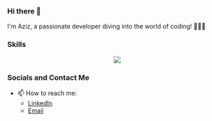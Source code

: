 ### Hi there 👋
I'm Aziz, a passionate developer diving into the world of coding! 👨‍💻✨
### **Skills**
<p align="center">
  <a href="https://skillicons.dev">
    <img src="https://skillicons.dev/icons?i=js,git,html,css,linux,react,tailwindcss,mysql,mongodb" />
  </a>
</p>

### Socials and Contact Me
- 📫 How to reach me:
  - [LinkedIn](https://www.linkedin.com/in/chinguiti-aziz-268059213)
  - [Email](mailto:chinguitiaziz@gmail.com)
<!--
**AzizChinguiti/azizchinguiti** is a ✨ _special_ ✨ repository because its `README.md` (this file) appears on your GitHub profile.


Here are some ideas to get you started:

- 🔭 I’m currently working on ...
- 🌱 I’m currently learning ...
- 👯 I’m looking to collaborate on ...
- 🤔 I’m looking for help with ...
- 💬 Ask me about ...
- 📫 How to reach me: ...
- 😄 Pronouns: ...
- ⚡ Fun fact: ...
-->
